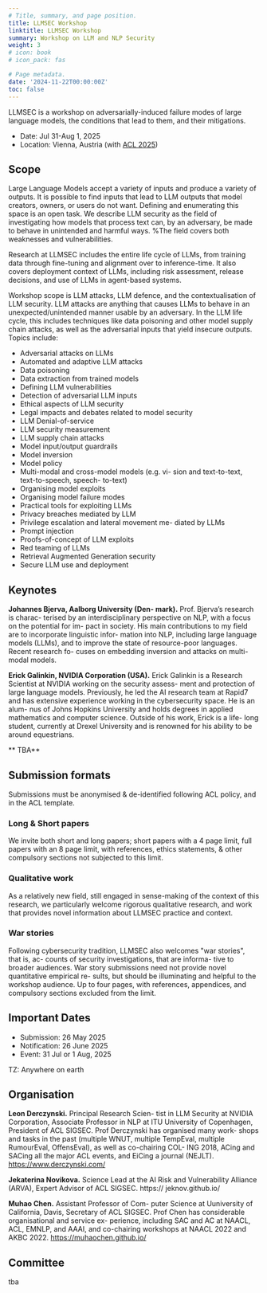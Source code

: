 ```yaml
---
# Title, summary, and page position.
title: LLMSEC Workshop
linktitle: LLMSEC Workshop
summary: Workshop on LLM and NLP Security
weight: 3
# icon: book
# icon_pack: fas

# Page metadata.
date: '2024-11-22T00:00:00Z'
toc: false
---
```


LLMSEC is a workshop on adversarially-induced failure modes of large language models, the conditions that lead to them, and their mitigations. 

* Date: Jul 31-Aug 1, 2025
* Location: Vienna, Austria (with [ACL 2025](https://2025.aclweb.org/))

## Scope

Large Language Models accept a variety of inputs and produce a variety of outputs. It is possible to find inputs that lead to LLM outputs that model creators, owners, or users do not want. Defining and enumerating this space is an open task. We describe LLM security as the field of investigating how models that process text can, by an adversary, be made to behave in unintended and harmful ways. %The field covers both weaknesses and vulnerabilities.

Research at LLMSEC includes the entire life cycle of LLMs, from training data through fine-tuning and alignment over to inference-time. It also covers deployment context of LLMs, including risk assessment, release decisions, and use of LLMs in agent-based systems.


Workshop scope is LLM attacks, LLM defence,
and the contextualisation of LLM security. LLM
attacks are anything that causes LLMs to behave
in an unexpected/unintended manner usable by an
adversary. In the LLM life cycle, this includes
techniques like data poisoning and other model
supply chain attacks, as well as the adversarial
inputs that yield insecure outputs. Topics include:

* Adversarial attacks on LLMs
* Automated and adaptive LLM attacks
* Data poisoning
* Data extraction from trained models
* Defining LLM vulnerabilities
* Detection of adversarial LLM inputs
* Ethical aspects of LLM security
* Legal impacts and debates related to model
security
* LLM Denial-of-service
* LLM security measurement
* LLM supply chain attacks
* Model input/output guardrails
* Model inversion
* Model policy
* Multi-modal and cross-model models (e.g. vi-
sion and text-to-text, text-to-speech, speech-
to-text)
* Organising model exploits
* Organising model failure modes
* Practical tools for exploiting LLMs
* Privacy breaches mediated by LLM
* Privilege escalation and lateral movement me-
diated by LLMs
* Prompt injection
* Proofs-of-concept of LLM exploits
* Red teaming of LLMs
* Retrieval Augmented Generation security
* Secure LLM use and deployment

## Keynotes

**Johannes Bjerva, Aalborg University (Den-
mark).** Prof. Bjerva’s research is charac-
terised by an interdisciplinary perspective on
NLP, with a focus on the potential for im-
pact in society. His main contributions to
my field are to incorporate linguistic infor-
mation into NLP, including large language
models (LLMs), and to improve the state of
resource-poor languages. Recent research fo-
cuses on embedding inversion and attacks on
multi-modal models.

**Erick Galinkin, NVIDIA Corporation
(USA).** Erick Galinkin is a Research Scientist
at NVIDIA working on the security assess-
ment and protection of large language models.
Previously, he led the AI research team at
Rapid7 and has extensive experience working
in the cybersecurity space. He is an alum-
nus of Johns Hopkins University and holds
degrees in applied mathematics and computer
science. Outside of his work, Erick is a life-
long student, currently at Drexel University
and is renowned for his ability to be around
equestrians.

** TBA**

## Submission formats

Submissions must be anonymised & de-identified following ACL policy, and in the ACL template.

### Long & Short papers
We invite both short and long papers; short papers with a 4 page limit,
full papers with an 8 page limit, with references,
ethics statements, & other compulsory sections not
subjected to this limit.

### Qualitative work
As a relatively new field,
still engaged in sense-making of the context of
this research, we particularly welcome rigorous
qualitative research, and work that provides novel
information about LLMSEC practice and context.


### War stories
Following cybersecurity tradition,
LLMSEC also welcomes "war stories", that is, ac-
counts of security investigations, that are informa-
tive to broader audiences. War story submissions
need not provide novel quantitative empirical re-
sults, but should be illuminating and helpful to the
workshop audience. Up to four pages, with references, appendices, and compulsory sections excluded from the limit.

## Important Dates

* Submission: 26 May 2025
* Notification: 26 June 2025
* Event: 31 Jul or 1 Aug, 2025

TZ: Anywhere on earth


## Organisation

**Leon Derczynski.** Principal Research Scien-
tist in LLM Security at NVIDIA Corporation,
Associate Professor in NLP at ITU University
of Copenhagen, President of ACL SIGSEC.
Prof Derczynski has organised many work-
shops and tasks in the past (multiple WNUT,
multiple TempEval, multiple RumourEval,
OffensEval), as well as co-chairing COL-
ING 2018, ACing and SACing all the major
ACL events, and EiCing a journal (NEJLT).
https://www.derczynski.com/

**Jekaterina Novikova.** Science Lead at the
AI Risk and Vulnerability Alliance (ARVA),
Expert Advisor of ACL SIGSEC. https://
jeknov.github.io/

**Muhao Chen.** Assistant Professor of Com-
puter Science at Uuniversity of California,
Davis, Secretary of ACL SIGSEC. Prof Chen
has considerable organisational and service ex-
perience, including SAC and AC at NAACL,
ACL, EMNLP, and AAAI, and co-chairing
workshops at NAACL 2022 and AKBC 2022.
https://muhaochen.github.io/


## Committee

tba